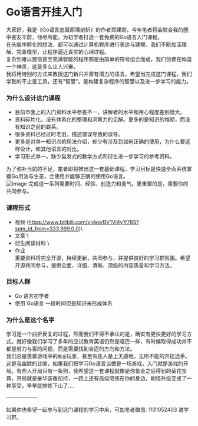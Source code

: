 # Go语言开挂入门
   大家好，我是《Go语言底层原理剖析》的作者郑建勋，今年笔者将会联合我的圈中密友辛蔚，倾尽所能，为初学者打造一套免费的Go语言入门课程。\
   在头脑中孵化的想法，都可以通过计算机程序进行表达与建模。我们不断加深理解、完善模型，让程序逼近真实的心理过程。\
   复杂到难以置信甚至充满智能的程序都是由简单的符号组合而成，我们仿佛在构造一个神灵，这是多么让人兴奋。\
   我将用特别的方式来教授这门新兴并富有潜力的语言。希望当完成这门课程，我们学到的不止是工具，还有"智慧"。是构建复杂程序的智慧以及进一步学习的能力。

### 为什么设计这门课程
   * 目前市面上的入门资料水平参差不一，讲解者的水平和用心程度差别很大。
   * 资料碎片化，没有体系化的整理和洞察力的见解。更多的是知识的堆砌，而没有知识之前的联系。
   * 很多资料已经过时老旧，描述错误导致的误导。
   * 更多是对单一知识点的用法介绍，却少有涉及到如何正确的使用，为什么要这样设计，和其他语言的对比。
   * 学习形式单一，缺少启发式的教学方式和衍生进一步学习的参考资料。
   
   为了弥补当前的不足，笔者即将推出这一套基础课程，学习目标是快速全面系统掌握Go用法与生态，会使用并能够正确的使用Go语言。\
   ![image](https://user-images.githubusercontent.com/42735226/150353558-b07a0f84-eaa3-441b-9893-6699666284fa.png) 
   完成这一系列需要时间、经验、创造力和勇气。更重要的是，需要你的共同参与。

### 课程形式
   * 视频 (https://www.bilibili.com/video/BV1Vi4y1f78S?spm_id_from=333.999.0.0)\
   * 文章 \
   * 衍生阅读材料 \
   * 作业 \
  重要资料将完全开源，持续更新，共同参与，并提供良好的学习群氛围。希望开源共同参与，提供全面、详细、清晰、顶级的内容质量和学习方法。

### 目标人群

- Go 语言初学者
- 使用 Go语言 一段时间但是知识未形成体系


### 为什么是这个名字
学习是一个曲折反复的过程，然而我们不得不承认的是，确实有更快更好的学习方式。就好像我们学习了多年的应试教育英语仍然是哑巴一样，有时候取得成功并不都是努力与否的问题，而是需要找到合适的方向和方法。\
我们总是羡慕游戏中的`氪金`玩家，甚至有些人是上天遁地，无所不能的开挂选手。这是我幽默的比喻，如果我们把学习Go语言当做是一场游戏，入门就是游戏的开局。有些人开局只有一条狗，我希望这一套课程就像是你氪金之后得到的葵花宝典，开局就是豪华装备加持，一路上还有高级陪练在你的身边，刷怪升级变成了一种享受，早早就修炼下山了....

——————

如果你也希望一起参与到这门课程的学习中来，可加笔者微信: 1131052403 进学习群。
